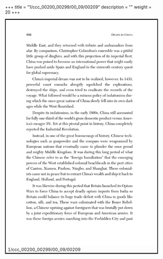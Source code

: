 +++
title = "1/ccc_00200_00299/00_09/00209"
description = ""
weight = 20
+++

<table style="border:2px solid black;max-width:800px;max-height:800px;" 
><tr><td>
<img class="center-fit-jpg"
src="/jpg_/out_jpg_dbc_209.jpg">
1/ccc_00200_00299/00_09/00209
</img></td></tr></table>
